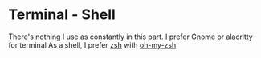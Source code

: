 # Terminal - Shell
There's nothing I use as constantly in this part. I prefer Gnome or alacritty for terminal 
As a shell, I prefer [zsh](https://wiki.archlinux.org/title/Zsh) with [oh-my-zsh](https://ohmyz.sh/)
